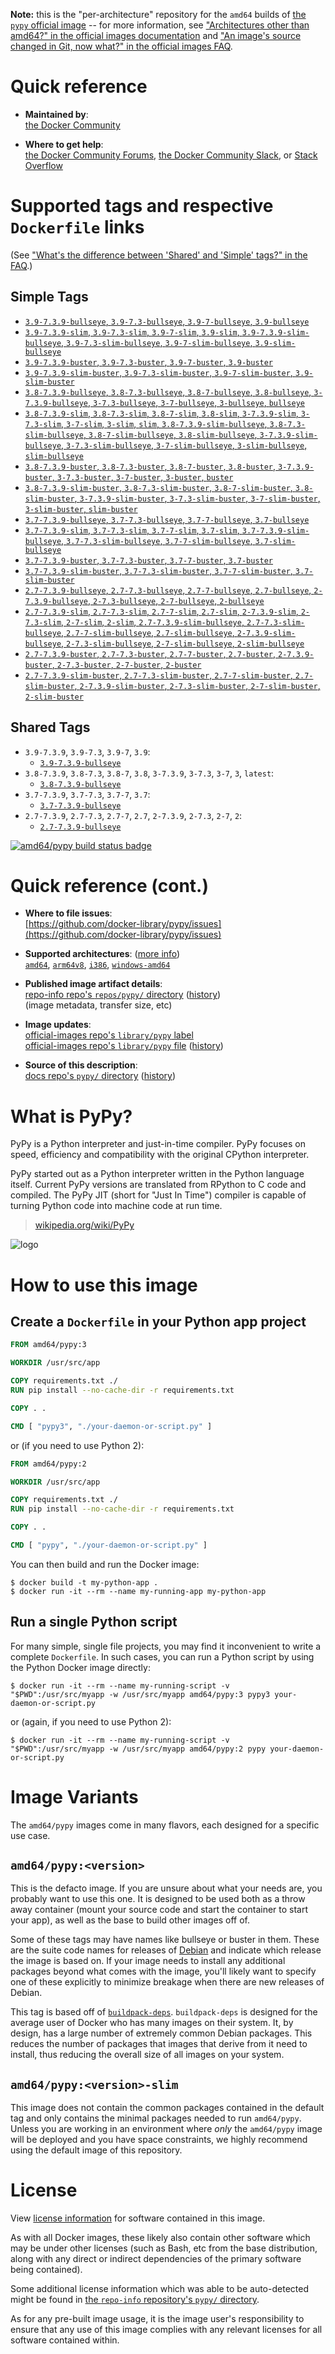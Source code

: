 <!--

********************************************************************************

WARNING:

    DO NOT EDIT "pypy/README.md"

    IT IS AUTO-GENERATED

    (from the other files in "pypy/" combined with a set of templates)

********************************************************************************

-->

**Note:** this is the "per-architecture" repository for the `amd64` builds of [the `pypy` official image](https://hub.docker.com/_/pypy) -- for more information, see ["Architectures other than amd64?" in the official images documentation](https://github.com/docker-library/official-images#architectures-other-than-amd64) and ["An image's source changed in Git, now what?" in the official images FAQ](https://github.com/docker-library/faq#an-images-source-changed-in-git-now-what).

# Quick reference

-	**Maintained by**:  
	[the Docker Community](https://github.com/docker-library/pypy)

-	**Where to get help**:  
	[the Docker Community Forums](https://forums.docker.com/), [the Docker Community Slack](https://dockr.ly/slack), or [Stack Overflow](https://stackoverflow.com/search?tab=newest&q=docker)

# Supported tags and respective `Dockerfile` links

(See ["What's the difference between 'Shared' and 'Simple' tags?" in the FAQ](https://github.com/docker-library/faq#whats-the-difference-between-shared-and-simple-tags).)

## Simple Tags

-	[`3.9-7.3.9-bullseye`, `3.9-7.3-bullseye`, `3.9-7-bullseye`, `3.9-bullseye`](https://github.com/docker-library/pypy/blob/e855f978c00fba9efb64cf4422eb33067552193e/3.9/bullseye/Dockerfile)
-	[`3.9-7.3.9-slim`, `3.9-7.3-slim`, `3.9-7-slim`, `3.9-slim`, `3.9-7.3.9-slim-bullseye`, `3.9-7.3-slim-bullseye`, `3.9-7-slim-bullseye`, `3.9-slim-bullseye`](https://github.com/docker-library/pypy/blob/e855f978c00fba9efb64cf4422eb33067552193e/3.9/slim-bullseye/Dockerfile)
-	[`3.9-7.3.9-buster`, `3.9-7.3-buster`, `3.9-7-buster`, `3.9-buster`](https://github.com/docker-library/pypy/blob/e855f978c00fba9efb64cf4422eb33067552193e/3.9/buster/Dockerfile)
-	[`3.9-7.3.9-slim-buster`, `3.9-7.3-slim-buster`, `3.9-7-slim-buster`, `3.9-slim-buster`](https://github.com/docker-library/pypy/blob/e855f978c00fba9efb64cf4422eb33067552193e/3.9/slim-buster/Dockerfile)
-	[`3.8-7.3.9-bullseye`, `3.8-7.3-bullseye`, `3.8-7-bullseye`, `3.8-bullseye`, `3-7.3.9-bullseye`, `3-7.3-bullseye`, `3-7-bullseye`, `3-bullseye`, `bullseye`](https://github.com/docker-library/pypy/blob/fdbc2ce6545ee14e29c7eaf78f645de9b3f082d0/3.8/bullseye/Dockerfile)
-	[`3.8-7.3.9-slim`, `3.8-7.3-slim`, `3.8-7-slim`, `3.8-slim`, `3-7.3.9-slim`, `3-7.3-slim`, `3-7-slim`, `3-slim`, `slim`, `3.8-7.3.9-slim-bullseye`, `3.8-7.3-slim-bullseye`, `3.8-7-slim-bullseye`, `3.8-slim-bullseye`, `3-7.3.9-slim-bullseye`, `3-7.3-slim-bullseye`, `3-7-slim-bullseye`, `3-slim-bullseye`, `slim-bullseye`](https://github.com/docker-library/pypy/blob/fdbc2ce6545ee14e29c7eaf78f645de9b3f082d0/3.8/slim-bullseye/Dockerfile)
-	[`3.8-7.3.9-buster`, `3.8-7.3-buster`, `3.8-7-buster`, `3.8-buster`, `3-7.3.9-buster`, `3-7.3-buster`, `3-7-buster`, `3-buster`, `buster`](https://github.com/docker-library/pypy/blob/fdbc2ce6545ee14e29c7eaf78f645de9b3f082d0/3.8/buster/Dockerfile)
-	[`3.8-7.3.9-slim-buster`, `3.8-7.3-slim-buster`, `3.8-7-slim-buster`, `3.8-slim-buster`, `3-7.3.9-slim-buster`, `3-7.3-slim-buster`, `3-7-slim-buster`, `3-slim-buster`, `slim-buster`](https://github.com/docker-library/pypy/blob/fdbc2ce6545ee14e29c7eaf78f645de9b3f082d0/3.8/slim-buster/Dockerfile)
-	[`3.7-7.3.9-bullseye`, `3.7-7.3-bullseye`, `3.7-7-bullseye`, `3.7-bullseye`](https://github.com/docker-library/pypy/blob/98e45c6a79a277cf6a665c3d488863bdcb4bdc9b/3.7/bullseye/Dockerfile)
-	[`3.7-7.3.9-slim`, `3.7-7.3-slim`, `3.7-7-slim`, `3.7-slim`, `3.7-7.3.9-slim-bullseye`, `3.7-7.3-slim-bullseye`, `3.7-7-slim-bullseye`, `3.7-slim-bullseye`](https://github.com/docker-library/pypy/blob/98e45c6a79a277cf6a665c3d488863bdcb4bdc9b/3.7/slim-bullseye/Dockerfile)
-	[`3.7-7.3.9-buster`, `3.7-7.3-buster`, `3.7-7-buster`, `3.7-buster`](https://github.com/docker-library/pypy/blob/98e45c6a79a277cf6a665c3d488863bdcb4bdc9b/3.7/buster/Dockerfile)
-	[`3.7-7.3.9-slim-buster`, `3.7-7.3-slim-buster`, `3.7-7-slim-buster`, `3.7-slim-buster`](https://github.com/docker-library/pypy/blob/98e45c6a79a277cf6a665c3d488863bdcb4bdc9b/3.7/slim-buster/Dockerfile)
-	[`2.7-7.3.9-bullseye`, `2.7-7.3-bullseye`, `2.7-7-bullseye`, `2.7-bullseye`, `2-7.3.9-bullseye`, `2-7.3-bullseye`, `2-7-bullseye`, `2-bullseye`](https://github.com/docker-library/pypy/blob/21e3f64aaf1448107a1d3642acfc2ac8c6166523/2.7/bullseye/Dockerfile)
-	[`2.7-7.3.9-slim`, `2.7-7.3-slim`, `2.7-7-slim`, `2.7-slim`, `2-7.3.9-slim`, `2-7.3-slim`, `2-7-slim`, `2-slim`, `2.7-7.3.9-slim-bullseye`, `2.7-7.3-slim-bullseye`, `2.7-7-slim-bullseye`, `2.7-slim-bullseye`, `2-7.3.9-slim-bullseye`, `2-7.3-slim-bullseye`, `2-7-slim-bullseye`, `2-slim-bullseye`](https://github.com/docker-library/pypy/blob/21e3f64aaf1448107a1d3642acfc2ac8c6166523/2.7/slim-bullseye/Dockerfile)
-	[`2.7-7.3.9-buster`, `2.7-7.3-buster`, `2.7-7-buster`, `2.7-buster`, `2-7.3.9-buster`, `2-7.3-buster`, `2-7-buster`, `2-buster`](https://github.com/docker-library/pypy/blob/21e3f64aaf1448107a1d3642acfc2ac8c6166523/2.7/buster/Dockerfile)
-	[`2.7-7.3.9-slim-buster`, `2.7-7.3-slim-buster`, `2.7-7-slim-buster`, `2.7-slim-buster`, `2-7.3.9-slim-buster`, `2-7.3-slim-buster`, `2-7-slim-buster`, `2-slim-buster`](https://github.com/docker-library/pypy/blob/21e3f64aaf1448107a1d3642acfc2ac8c6166523/2.7/slim-buster/Dockerfile)

## Shared Tags

-	`3.9-7.3.9`, `3.9-7.3`, `3.9-7`, `3.9`:
	-	[`3.9-7.3.9-bullseye`](https://github.com/docker-library/pypy/blob/e855f978c00fba9efb64cf4422eb33067552193e/3.9/bullseye/Dockerfile)
-	`3.8-7.3.9`, `3.8-7.3`, `3.8-7`, `3.8`, `3-7.3.9`, `3-7.3`, `3-7`, `3`, `latest`:
	-	[`3.8-7.3.9-bullseye`](https://github.com/docker-library/pypy/blob/fdbc2ce6545ee14e29c7eaf78f645de9b3f082d0/3.8/bullseye/Dockerfile)
-	`3.7-7.3.9`, `3.7-7.3`, `3.7-7`, `3.7`:
	-	[`3.7-7.3.9-bullseye`](https://github.com/docker-library/pypy/blob/98e45c6a79a277cf6a665c3d488863bdcb4bdc9b/3.7/bullseye/Dockerfile)
-	`2.7-7.3.9`, `2.7-7.3`, `2.7-7`, `2.7`, `2-7.3.9`, `2-7.3`, `2-7`, `2`:
	-	[`2.7-7.3.9-bullseye`](https://github.com/docker-library/pypy/blob/21e3f64aaf1448107a1d3642acfc2ac8c6166523/2.7/bullseye/Dockerfile)

[![amd64/pypy build status badge](https://img.shields.io/jenkins/s/https/doi-janky.infosiftr.net/job/multiarch/job/amd64/job/pypy.svg?label=amd64/pypy%20%20build%20job)](https://doi-janky.infosiftr.net/job/multiarch/job/amd64/job/pypy/)

# Quick reference (cont.)

-	**Where to file issues**:  
	[https://github.com/docker-library/pypy/issues](https://github.com/docker-library/pypy/issues)

-	**Supported architectures**: ([more info](https://github.com/docker-library/official-images#architectures-other-than-amd64))  
	[`amd64`](https://hub.docker.com/r/amd64/pypy/), [`arm64v8`](https://hub.docker.com/r/arm64v8/pypy/), [`i386`](https://hub.docker.com/r/i386/pypy/), [`windows-amd64`](https://hub.docker.com/r/winamd64/pypy/)

-	**Published image artifact details**:  
	[repo-info repo's `repos/pypy/` directory](https://github.com/docker-library/repo-info/blob/master/repos/pypy) ([history](https://github.com/docker-library/repo-info/commits/master/repos/pypy))  
	(image metadata, transfer size, etc)

-	**Image updates**:  
	[official-images repo's `library/pypy` label](https://github.com/docker-library/official-images/issues?q=label%3Alibrary%2Fpypy)  
	[official-images repo's `library/pypy` file](https://github.com/docker-library/official-images/blob/master/library/pypy) ([history](https://github.com/docker-library/official-images/commits/master/library/pypy))

-	**Source of this description**:  
	[docs repo's `pypy/` directory](https://github.com/docker-library/docs/tree/master/pypy) ([history](https://github.com/docker-library/docs/commits/master/pypy))

# What is PyPy?

PyPy is a Python interpreter and just-in-time compiler. PyPy focuses on speed, efficiency and compatibility with the original CPython interpreter.

PyPy started out as a Python interpreter written in the Python language itself. Current PyPy versions are translated from RPython to C code and compiled. The PyPy JIT (short for "Just In Time") compiler is capable of turning Python code into machine code at run time.

> [wikipedia.org/wiki/PyPy](https://en.wikipedia.org/wiki/PyPy)

![logo](https://raw.githubusercontent.com/docker-library/docs/ff804ee81e3f94dab5cd207a0a0504e5e67606dd/pypy/logo.png)

# How to use this image

## Create a `Dockerfile` in your Python app project

```dockerfile
FROM amd64/pypy:3

WORKDIR /usr/src/app

COPY requirements.txt ./
RUN pip install --no-cache-dir -r requirements.txt

COPY . .

CMD [ "pypy3", "./your-daemon-or-script.py" ]
```

or (if you need to use Python 2):

```dockerfile
FROM amd64/pypy:2

WORKDIR /usr/src/app

COPY requirements.txt ./
RUN pip install --no-cache-dir -r requirements.txt

COPY . .

CMD [ "pypy", "./your-daemon-or-script.py" ]
```

You can then build and run the Docker image:

```console
$ docker build -t my-python-app .
$ docker run -it --rm --name my-running-app my-python-app
```

## Run a single Python script

For many simple, single file projects, you may find it inconvenient to write a complete `Dockerfile`. In such cases, you can run a Python script by using the Python Docker image directly:

```console
$ docker run -it --rm --name my-running-script -v "$PWD":/usr/src/myapp -w /usr/src/myapp amd64/pypy:3 pypy3 your-daemon-or-script.py
```

or (again, if you need to use Python 2):

```console
$ docker run -it --rm --name my-running-script -v "$PWD":/usr/src/myapp -w /usr/src/myapp amd64/pypy:2 pypy your-daemon-or-script.py
```

# Image Variants

The `amd64/pypy` images come in many flavors, each designed for a specific use case.

## `amd64/pypy:<version>`

This is the defacto image. If you are unsure about what your needs are, you probably want to use this one. It is designed to be used both as a throw away container (mount your source code and start the container to start your app), as well as the base to build other images off of.

Some of these tags may have names like bullseye or buster in them. These are the suite code names for releases of [Debian](https://wiki.debian.org/DebianReleases) and indicate which release the image is based on. If your image needs to install any additional packages beyond what comes with the image, you'll likely want to specify one of these explicitly to minimize breakage when there are new releases of Debian.

This tag is based off of [`buildpack-deps`](https://hub.docker.com/_/buildpack-deps/). `buildpack-deps` is designed for the average user of Docker who has many images on their system. It, by design, has a large number of extremely common Debian packages. This reduces the number of packages that images that derive from it need to install, thus reducing the overall size of all images on your system.

## `amd64/pypy:<version>-slim`

This image does not contain the common packages contained in the default tag and only contains the minimal packages needed to run `amd64/pypy`. Unless you are working in an environment where *only* the `amd64/pypy` image will be deployed and you have space constraints, we highly recommend using the default image of this repository.

# License

View [license information](https://bitbucket.org/pypy/pypy/src/c3ff0dd6252b6ba0d230f3624dbb4aab8973a1d0/LICENSE?at=default) for software contained in this image.

As with all Docker images, these likely also contain other software which may be under other licenses (such as Bash, etc from the base distribution, along with any direct or indirect dependencies of the primary software being contained).

Some additional license information which was able to be auto-detected might be found in [the `repo-info` repository's `pypy/` directory](https://github.com/docker-library/repo-info/tree/master/repos/pypy).

As for any pre-built image usage, it is the image user's responsibility to ensure that any use of this image complies with any relevant licenses for all software contained within.
